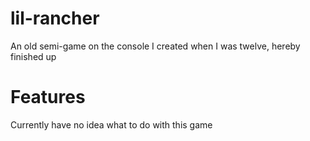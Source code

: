 # lil-rancher
An old semi-game on the console I created when I was twelve, hereby finished up

# Features
Currently have no idea what to do with this game
